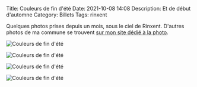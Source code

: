 Title: Couleurs de fin d'été
Date: 2021-10-08 14:08
Description: Et de début d'automne
Category: Billets
Tags: rinxent

Quelques photos prises depuis un mois, sous le ciel de Rinxent. D'autres photos de ma commune se trouvent [sur mon site dédié à la photo](https://photos.loeuillet.org/index.php?/category/3).

![Couleurs de fin d'été]({static}/images/couleurs-fin-ete/IMG_0497.jpg#full "Couleurs de fin d'été")

![Couleurs de fin d'été]({static}/images/couleurs-fin-ete/IMG_0504.jpg#mid "Couleurs de fin d'été")

![Couleurs de fin d'été]({static}/images/couleurs-fin-ete/IMG_0736.jpg#full "Couleurs de fin d'été")

![Couleurs de fin d'été]({static}/images/couleurs-fin-ete/IMG_0738.jpg#full "Couleurs de fin d'été")
